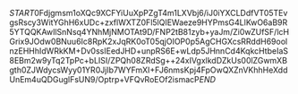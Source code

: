 $START$0Fdjgmsm1oXQc9XCFYiUuXpPZgT4m1LXVbj6/iJ0iYXCLDdfVT05TEvgsRscy3WitYGhH6xUDc+zxflWXTZ0Fl5lQIEWaeze9HYPmsG4LlKwO6aB9R5YTQQKAwIlSnNsq4YNhMjNMOTAt9D/FNP2tB81zyb+yaJm/Zi0wZUfSF/lcHGrix9JOdw0BNuu6Ic8RpK2xJqRK0oT05qjOIOP0p5AgCHGXcsRRddH69oolnzEHHhIdWRkKM+Dv0ssIEedJHD+unpRS6E+wLdp5JHnnCd4KqkcHtbeIaS8EBm2w9yTq2TpPc+bLISI/ZPQh08ZRdSg++24xIVgxlkdDZkUs00lZGwmXBgth0ZJWdycsWyy01YR0JjIb7WYFmXI+FJ6nmsKpj4FpOwQXZnVKhhHeXddUnEm4uQDGuglFsUN9/Optrp+VFQvRoEOf2ismacP$END$
